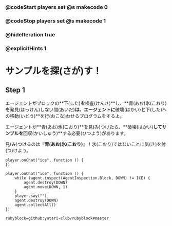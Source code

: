 ### @codeStart players set @s makecode 0
### @codeStop players set @s makecode 1

### @hideIteration true 
### @explicitHints 1


# サンプルを探(さが)す！
<!-- # Locate the Sample!  -->

## Step 1
エージェントがブロックの**下(した)**を**検査(けんさ)**し、**青(あお)氷(こおり)**を**発見(はっけん)しない間(あいだ)**は、エージェントに**破壊(はかい)**と**下(した)への移動(いどう)**を行(おこな)わせるプログラムをするよ。<br>

エージェントが**青(あお)氷(こおり)**を見(み)つけたら、**破壊(はかい)**してサンプルを**回収(かいしゅう)**する必要(ひつよう)があります。 <br>

見(み)つけるのは『**青(あお)氷(こおり)**』！氷(こおり)ではないことに気(き)を付(つ)けよう。
<!-- **While** the Agent **inspects the block down** and does **not** find **blue ice**, program the Agent to **destroy** and **move down**. When the Agent locates the **blue ice**, it needs to **destroy down** and **collect** the sample.  -->

```template
player.onChat("ice", function () {
})
```

```ghost 
player.onChat("ice", function () {
    while (agent.inspect(AgentInspection.Block, DOWN) != ICE) {
        agent.destroy(DOWN)
        agent.move(DOWN, 1)
    }
    player.say("")
    agent.destroy(DOWN)
    agent.collectAll()
})
```
```package
rubyblock=github:yutari-club/rubyblock#master
```

